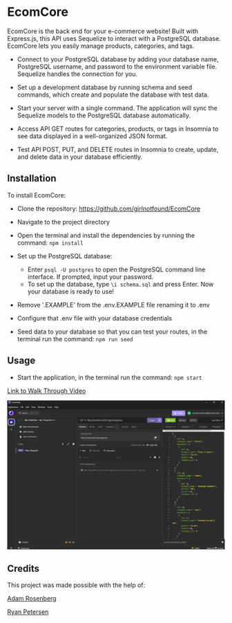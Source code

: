 # EcomCore

EcomCore is the back end for your e-commerce website! Built with Express.js, this API uses Sequelize to interact with a PostgreSQL database. EcomCore lets you easily manage products, categories, and tags. 

- Connect to your PostgreSQL database by adding your database name, PostgreSQL username, and password to the environment variable file. Sequelize handles the connection for you.

- Set up a development database by running schema and seed commands, which create and populate the database with test data.

- Start your server with a single command. The application will sync the Sequelize models to the PostgreSQL database automatically.

-  Access API GET routes for categories, products, or tags in Insomnia to see data displayed in a well-organized JSON format.

- Test API POST, PUT, and DELETE routes in Insomnia to create, update, and delete data in your database efficiently.

## Installation

To install EcomCore:

- Clone the repository: https://github.com/girlnotfound/EcomCore

- Navigate to the project directory

- Open the terminal and install the dependencies by running the command: `npm install`

- Set up the PostgreSQL database:

  - Enter `psql -U postgres` to open the PostgreSQL command line interface. If prompted, input your password.
  - To set up the database, type `\i schema.sql` and press Enter.
  Now your database is ready to use!

- Remove '.EXAMPLE' from the .env.EXAMPLE file renaming it to .env

- Configure that .env file with your database credentials

- Seed data to your database so that you can test your routes, in the terminal run the command: `npm run seed`

## Usage

- Start the application, in the terminal run the command: `npm start`

[Link to Walk Through Video](https://app.screencastify.com/v3/watch/Q1HNtpZSEf2izyvmu67U)

![Screenshot of EcomCore](./images/Ecom-Core-Screenshot.png)

## Credits

This project was made possible with the help of:

[Adam Rosenberg](https://github.com/AcoderRose)

[Ryan Petersen](https://github.com/RyanPetersen-89)